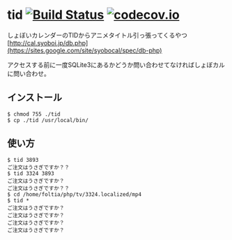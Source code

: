 # tid [![Build Status](https://travis-ci.org/katakk/tid.svg?branch=master)](https://travis-ci.org/katakk/tid) [![codecov.io](https://codecov.io/github/katakk/tid/coverage.svg?branch=master)](https://codecov.io/github/katakk/tid?branch=master)

しょぼいカレンダーのTIDからアニメタイトル引っ張ってくるやつ
[http://cal.syoboi.jp/db.php](https://sites.google.com/site/syobocal/spec/db-php)

アクセスする前に一度SQLite3にあるかどうか問い合わせてなければしょぼカルに問い合わせ。
   
## インストール

    $ chmod 755 ./tid 
    $ cp ./tid /usr/local/bin/
    
       
## 使い方

    $ tid 3893
    ご注文はうさぎですか？？
    $ tid 3324 3893
    ご注文はうさぎですか？
    ご注文はうさぎですか？？
    $ cd /home/foltia/php/tv/3324.localized/mp4
    $ tid *
    ご注文はうさぎですか？
    ご注文はうさぎですか？
    ご注文はうさぎですか？
    ご注文はうさぎですか？
    
    
